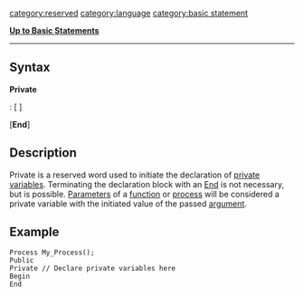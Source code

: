<category:reserved> <category:language> [category:basic
statement](category:basic_statement "wikilink")

[**Up to Basic Statements**](Basic_statements "wikilink")

------------------------------------------------------------------------

Syntax
------

**Private**

:   \[ <private variables> \]

\[**End**\]

Description
-----------

Private is a reserved word used to initiate the declaration of [private
variables](private_variable "wikilink"). Terminating the declaration
block with an [End](End "wikilink") is not necessary, but is possible.
[Parameters](Parameters "wikilink") of a [function](function "wikilink")
or [process](process "wikilink") will be considered a private variable
with the initiated value of the passed [argument](argument "wikilink").

Example
-------

    Process My_Process();
    Public
    Private // Declare private variables here
    Begin
    End
